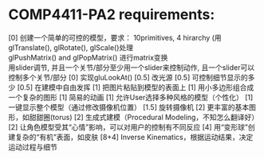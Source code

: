 # COMP4411-PA2 requirements:   

[0]	创建一个简单的可控的模型，要求：
          10primitives, 4 hirarchy (用glTranslate(), glRotate(), glScale()处理  
          glPushMatrix() and glPopMatrix() 进行matrix变换  
          用slider调节, 并且一个关节/部分至少用一个slider来控制动作, 且一个slider可以控制多个关节/部分
[0] 	实现gluLookAt()
[0.5]	改光源
[0.5]	可控制细节显示的多少
[0.5]	在建模中自由发挥
[1]	把图片粘贴到模型的表面上
[1]	用小多边形组合成一个复杂的图形
[1]	简易的动画
[1]	允许User选择多种风格的模型（个性化）
[1]	一键显示整个模型（通过修改摄像机位置）
[1.5]	旋转摄像机
[2]	更丰富的基本图形，如甜甜圈(torus)
[2]	生成式建模（Procedural Modeling，不知怎么翻译好）
[2]	让角色模型受其“心情”影响，可以对用户的控制有不同反应
[4]	用“变形球”创建复杂的“有机”表面，如皮肤
[8+4]	Inverse Kinematics，根据运动结果，决定运动过程与细节
